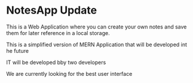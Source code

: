 # NotesApp Update

This is a Web Application where you can create your own notes and save them for later reference in a local storage.

This is a simplified version of MERN Application that will be developed int he future

IT will be developed bby two developers

We are currently looking for the best user interface
